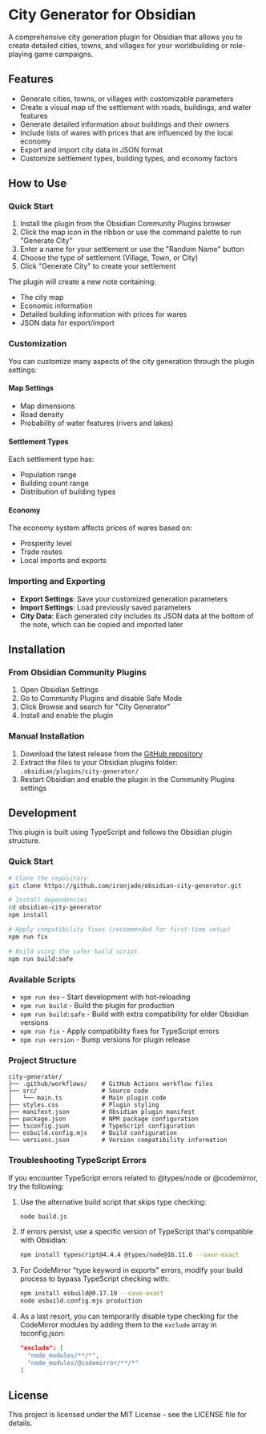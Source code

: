 # City Generator for Obsidian

A comprehensive city generation plugin for Obsidian that allows you to create detailed cities, towns, and villages for your worldbuilding or role-playing game campaigns.

## Features

- Generate cities, towns, or villages with customizable parameters
- Create a visual map of the settlement with roads, buildings, and water features
- Generate detailed information about buildings and their owners
- Include lists of wares with prices that are influenced by the local economy
- Export and import city data in JSON format
- Customize settlement types, building types, and economy factors

## How to Use

### Quick Start

1. Install the plugin from the Obsidian Community Plugins browser
2. Click the map icon in the ribbon or use the command palette to run "Generate City"
3. Enter a name for your settlement or use the "Random Name" button
4. Choose the type of settlement (Village, Town, or City)
5. Click "Generate City" to create your settlement

The plugin will create a new note containing:
- The city map
- Economic information
- Detailed building information with prices for wares
- JSON data for export/import

### Customization

You can customize many aspects of the city generation through the plugin settings:

#### Map Settings

- Map dimensions
- Road density
- Probability of water features (rivers and lakes)

#### Settlement Types

Each settlement type has:
- Population range
- Building count range
- Distribution of building types

#### Economy

The economy system affects prices of wares based on:
- Prosperity level
- Trade routes
- Local imports and exports

### Importing and Exporting

- **Export Settings**: Save your customized generation parameters
- **Import Settings**: Load previously saved parameters
- **City Data**: Each generated city includes its JSON data at the bottom of the note, which can be copied and imported later

## Installation

### From Obsidian Community Plugins

1. Open Obsidian Settings
2. Go to Community Plugins and disable Safe Mode
3. Click Browse and search for "City Generator"
4. Install and enable the plugin

### Manual Installation

1. Download the latest release from the [GitHub repository](https://github.com/ironjade/obsidian-city-generator)
2. Extract the files to your Obsidian plugins folder: `.obsidian/plugins/city-generator/`
3. Restart Obsidian and enable the plugin in the Community Plugins settings

## Development

This plugin is built using TypeScript and follows the Obsidian plugin structure.

### Quick Start

```bash
# Clone the repository
git clone https://github.com/ironjade/obsidian-city-generator.git

# Install dependencies
cd obsidian-city-generator
npm install

# Apply compatibility fixes (recommended for first-time setup)
npm run fix

# Build using the safer build script
npm run build:safe
```

### Available Scripts

- `npm run dev` - Start development with hot-reloading
- `npm run build` - Build the plugin for production
- `npm run build:safe` - Build with extra compatibility for older Obsidian versions
- `npm run fix` - Apply compatibility fixes for TypeScript errors
- `npm run version` - Bump versions for plugin release

### Project Structure

```
city-generator/
├── .github/workflows/    # GitHub Actions workflow files
├── src/                  # Source code
│   └── main.ts           # Main plugin code
├── styles.css            # Plugin styling
├── manifest.json         # Obsidian plugin manifest
├── package.json          # NPM package configuration
├── tsconfig.json         # TypeScript configuration
├── esbuild.config.mjs    # Build configuration
└── versions.json         # Version compatibility information
```

### Troubleshooting TypeScript Errors

If you encounter TypeScript errors related to @types/node or @codemirror, try the following:

1. Use the alternative build script that skips type checking:
   ```bash
   node build.js
   ```

2. If errors persist, use a specific version of TypeScript that's compatible with Obsidian:
   ```bash
   npm install typescript@4.4.4 @types/node@16.11.6 --save-exact
   ```

3. For CodeMirror "type keyword in exports" errors, modify your build process to bypass TypeScript checking with:
   ```bash
   npm install esbuild@0.17.19 --save-exact
   node esbuild.config.mjs production
   ```

4. As a last resort, you can temporarily disable type checking for the CodeMirror modules by adding them to the `exclude` array in tsconfig.json:
   ```json
   "exclude": [
     "node_modules/**/*",
     "node_modules/@codemirror/**/*"
   ]
   ```

## License

This project is licensed under the MIT License - see the LICENSE file for details.